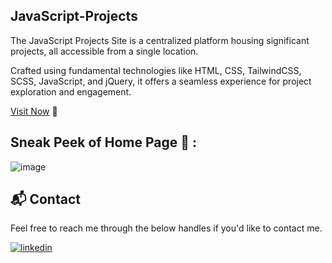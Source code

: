 ## JavaScript-Projects

The JavaScript Projects Site is a centralized platform housing significant projects, all accessible from a single location. 

Crafted using fundamental technologies like HTML, CSS, TailwindCSS, SCSS, JavaScript, and jQuery, it offers a seamless experience for project exploration and engagement.

[Visit Now](https://udaygavada-javascript-projects.netlify.app/) 🚀


## Sneak Peek of Home Page 🙈 :
![image](https://github.com/user-attachments/assets/83a93641-099a-4489-b7c5-6587bac84f96)


<h2>📬 Contact</h2>

Feel free to reach me through the below handles if you'd like to contact me.

[![linkedin](https://img.shields.io/badge/LinkedIn-0077B5?style=for-the-badge&logo=linkedin&logoColor=white)](https://www.linkedin.com/in/uday-gavada)
